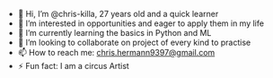 - 👋 Hi, I’m @chris-killa, 27 years old and a quick learner
- 👀 I’m interested in opportunities and eager to apply them in my life
- 🌱 I’m currently learning the basics in Python and ML
- 💞️ I’m looking to collaborate on project of every kind to practise
- 📫 How to reach me: chris.hermann9397@gmail.com
- ⚡ Fun fact: I am a circus Artist 

<!---
chris-killa/chris-killa is a ✨ special ✨ repository because its `README.md` (this file) appears on your GitHub profile.
You can click the Preview link to take a look at your changes.
--->
